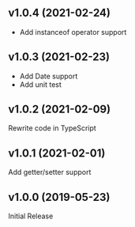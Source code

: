 ## v1.0.4 (2021-02-24)
* Add instanceof operator support

## v1.0.3 (2021-02-23)
* Add Date support
* Add unit test

## v1.0.2 (2021-02-09)
Rewrite code in TypeScript

## v1.0.1 (2021-02-01)
Add getter/setter support

## v1.0.0 (2019-05-23)
Initial Release